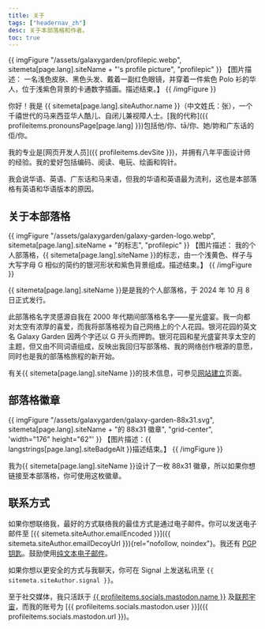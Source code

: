 ```yaml
---
title: 关于
tags: ["headernav_zh"]
desc: 关于本部落格和作者。
toc: true
---
```

{{ imgFigure "/assets/galaxygarden/profilepic.webp", sitemeta[page.lang].siteName + "'s profile picture", "profilepic" }}
【图片描述： 一名浅色皮肤、黑色头发、戴着一副红色眼镜，并穿着一件紫色 Polo 衫的华人，位于浅紫色背景的卡通数字插画。描述结束。】
{{ /imgFigure }}

你好！我是 {{ sitemeta[page.lang].siteAuthor.name }}（中文姓氏：张），一个千禧世代的马来西亚华人酷儿、自闭儿兼视障人士。[我的代称]({{ profileitems.pronounsPage[page.lang] }})包括他/你、tā/你、她/妳和广东话的佢/你。

我的专业是[网页开发人员]({{ profileitems.devSite }})，并拥有八年平面设计师的经验。我的爱好包括编码、阅读、电玩、绘画和钩针。

我会说华语、英语、广东话和马来语，但我的华语和英语最为流利，这也是本部落格有英语和华语版本的原因。

## 关于本部落格

{{ imgFigure "/assets/galaxygarden/galaxy-garden-logo.webp", sitemeta[page.lang].siteName + "的标志", "profilepic" }}
【图片描述： 我的个人部落格，{{ sitemeta[page.lang].siteName }}的标志，由一个浅黄色、样子与大写字母 G 相似的简约的银河形状和紫色背景组成。描述结束。】
{{ /imgFigure }}

{{ sitemeta[page.lang].siteName }}是是我的个人部落格，于 2024 年 10 月 8 日正式发行。

此部落格名字灵感源自我在 2000 年代期间部落格名字——星光盛宴。我一向都对太空有浓厚的喜爱，而我将部落格视为自己网络上的个人花园。银河花园的英文名 Galaxy Garden 因两个字还以 G 开头而押韵。银河花园和星光盛宴共享太空的主题，但又由不同词语组成，反映出我回归写部落格、我的网络创作根源的意愿，同时也是我的部落格旅程的新开始。

有关{{ sitemeta[page.lang].siteName }}的技术信息，可参见[网站建立](colophon.md)页面。

## 部落格徽章

{{ imgFigure "/assets/galaxygarden/galaxy-garden-88x31.svg", sitemeta[page.lang].siteName + "的 88x31 徽章", "grid-center", 'width="176" height="62"' }}
【图片描述：{{ langstrings[page.lang].siteBadgeAlt }}描述结束。】
{{ /imgFigure }}

我为{{ sitemeta[page.lang].siteName }}设计了一枚 88x31 徽章，所以如果你想链接至本部落格，你可使用这枚徽章。

## 联系方式

如果你想联络我，最好的方式联络我的最佳方式是通过电子邮件。你可以发送电子邮件至 [{{ sitemeta.siteAuthor.emailEncoded }}]({{ sitemeta.siteAuthor.emailDecoyUrl }}){rel="nofollow, noindex"}。我还有 [PGP 钥匙](https://keys.openpgp.org/search?q=helenchong%40omg.lol)。鼓励使用[纯文本电子邮件](https://useplaintext.email/)。

如果你想以更安全的方式与我聊天，你可在 Signal 上发送私讯至 `{{ sitemeta.siteAuthor.signal }}`。

至于社交媒体，我只活跃于 [{{ profileitems.socials.mastodon.name }}](https://zh.wikipedia.org/wiki/Mastodon) 及[联邦宇宙](https://zh.wikipedia.org/wiki/%E8%81%94%E9%82%A6%E5%AE%87%E5%AE%99)，而我的账号为 [{{ profileitems.socials.mastodon.user }}]({{ profileitems.socials.mastodon.url }})。
